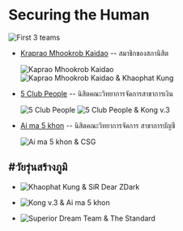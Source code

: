 # Securing the Human 

![First 3 teams](img/SecTheHum/2024-12-21_first3teams.jpg "วัยรุ่นสร้างภูมิ - Securing the Human")

+ [Kraprao Mhookrob Kaidao](https://qlerdev.github.io/boardgame) -- สมาชิกของสภานิสิต

	![Kaprao Mhookrob Kaidao](img/SecTheHum/Kaprao-Mhookrob-Kaidao.jpg "วัยรุ่นสร้างภูมิ - Kaprao Mhookrob Kaidao")
	![Kaprao Mhookrob Kaidao & Khaophat Kung](img/SecTheHum/Kaprao-Mhookrob-Kaidao_to_Khaophat-Kung.jpg "วัยรุ่นสร้างภูมิ - สมาชิกของสภานิสิต")

+ [5 Club People](https://9siravet.github.io/boardgame) -- นิสิตคณะวิทยาการจัดการสาขาการเงิน

	![5 Club People](img/SecTheHum/5-Club-People.jpg "วัยรุ่นสร้างภูมิ - 5 Club People")
	![5 Club People & Kong v.3](img/SecTheHum/5-Club-People_to_Kong-v3.jpg "วัยรุ่นสร้างภูมิ - นิสิตคณะวิทยาการจัดการสาขาการเงิน")

+ [Ai ma 5 khon](https://6530200274.github.io/boardgame) -- นิสิตคณะวิทยาการจัดการ สาขาการบัญชี

	![Ai ma 5 khon & CSG](img/SecTheHum/Ai-ma-5-khon_to_CSG.jpg "วัยรุ่นสร้างภูมิ - นิสิตคณะวิทยาการจัดการ สาขาการบัญชี")


## #วัยรุ่นสร้างภูมิ

+ ![Khaophat Kung & SiR Dear ZDark](img/SecTheHum/Khaophat-Kung_to_SiR-Dear-ZDark.jpg "วัยรุ่นสร้างภูมิ - Securing the Human")

+ ![Kong v.3 & Ai ma 5 khon](img/SecTheHum/Kong-v3_to_Ai-ma-5-khon.jpg "วัยรุ่นสร้างภูมิ - Securing the Human")

+ ![Superior Dream Team & The Standard](img/SecTheHum/Superior-Dream-Team_to_The-Standard.jpg "วัยรุ่นสร้างภูมิ - Securing the Human")

	
